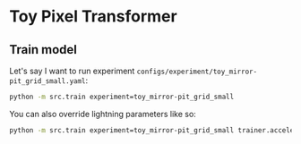 # Toy Pixel Transformer

## Train model

Let's say I want to run experiment `configs/experiment/toy_mirror-pit_grid_small.yaml`:

```sh
python -m src.train experiment=toy_mirror-pit_grid_small
```

You can also override lightning parameters like so:

```sh
python -m src.train experiment=toy_mirror-pit_grid_small trainer.accelerator=cuda
```